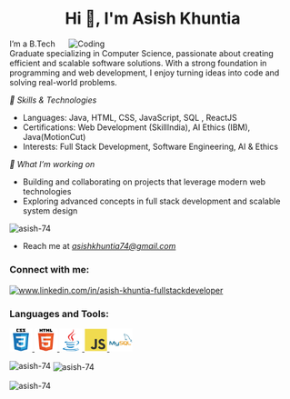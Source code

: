 <h1 align="center">Hi 👋, I'm Asish Khuntia</h1>
<img align="right" alt="Coding" width="400" src="https://www.aalpha.net/wp-content/uploads/2020/12/full-stack-development.gif">

I’m a B.Tech Graduate specializing in Computer Science, passionate about creating efficient and scalable software solutions. With a strong foundation in programming and web development, I enjoy turning ideas into code and solving real-world problems.

*🌟 Skills & Technologies*
- Languages: Java, HTML, CSS, JavaScript, SQL , ReactJS
- Certifications: Web Development (SkillIndia), AI Ethics (IBM), Java(MotionCut)
- Interests: Full Stack Development, Software Engineering, AI & Ethics

*🚀 What I’m working on*
- Building and collaborating on projects that leverage modern web technologies
- Exploring advanced concepts in full stack development and scalable system design

<p align="left"> <img src="https://komarev.com/ghpvc/?username=asish-74&label=Profile%20views&color=0e75b6&style=flat" alt="asish-74" /> </p>

- Reach me at *asishkhuntia74@gmail.com*

<h3 align="left">Connect with me:</h3>
<p align="left">
<a href="https://www.linkedin.com/in/asish-khuntia-fullstackdeveloper " target="blank"><img align="center" src="https://raw.githubusercontent.com/rahuldkjain/github-profile-readme-generator/master/src/images/icons/Social/linked-in-alt.svg" alt="www.linkedin.com/in/asish-khuntia-fullstackdeveloper" height="30" width="40" /></a>
</p>

<h3 align="left">Languages and Tools:</h3>
<p align="left">  <a href="https://www.w3schools.com/css/" target="_blank" rel="noreferrer"> <img src="https://raw.githubusercontent.com/devicons/devicon/master/icons/css3/css3-original-wordmark.svg" alt="css3" width="40" height="40"/> </a> <a href="https://www.w3.org/html/" target="_blank" rel="noreferrer"> <img src="https://raw.githubusercontent.com/devicons/devicon/master/icons/html5/html5-original-wordmark.svg" alt="html5" width="40" height="40"/> </a> <a href="https://www.java.com" target="_blank" rel="noreferrer"> <img src="https://raw.githubusercontent.com/devicons/devicon/master/icons/java/java-original.svg" alt="java" width="40" height="40"/> </a> <a href="https://developer.mozilla.org/en-US/docs/Web/JavaScript" target="_blank" rel="noreferrer"> <img src="https://raw.githubusercontent.com/devicons/devicon/master/icons/javascript/javascript-original.svg" alt="javascript" width="40" height="40"/> </a> <a href="https://www.mysql.com/" target="_blank" rel="noreferrer"> <img src="https://raw.githubusercontent.com/devicons/devicon/master/icons/mysql/mysql-original-wordmark.svg" alt="mysql" width="40" height="40"/> </a> </p>

<p><img align="left" src="https://github-readme-stats.vercel.app/api/top-langs?username=asish-74&show_icons=true&locale=en&layout=compact" alt="asish-74" /></p>

<p>&nbsp;<img align="center" src="https://github-readme-stats.vercel.app/api?username=asish-74&show_icons=true&locale=en" alt="asish-74" /></p>

<p><img align="center" src="https://github-readme-streak-stats.herokuapp.com/?user=asish-74&" alt="asish-74" /></p>
